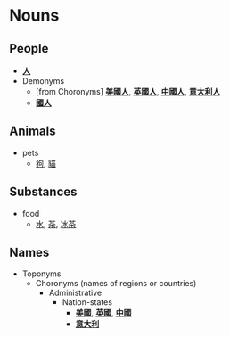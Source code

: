 # Nouns

## People

- **[人](人.md)**
- Demonyms
  - [from Choronyms] **[美國人](美國人.md)**, **[英國人](英國人.md)**, **[中國人](中國人.md)**, **[意大利人](意大利人.md)**
  - **[國人](國人.md)**

## Animals

- pets
  - [狗](狗.md), [貓](貓.md)

## Substances

- food
  - [水](水.md), [茶](茶.md), [冰茶](冰茶.md)

## Names

- Toponyms
  - Choronyms (names of regions or countries)
    - Administrative
      - Nation-states
        - **[美國](美國.md)**, **[英國](英國.md)**, **[中國](中國.md)**
        - **[意大利](意大利.md)**
